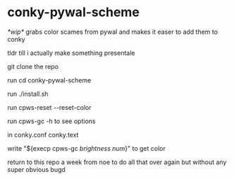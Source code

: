 # conky-pywal-scheme
*\*wip\** grabs color scames from pywal and makes it easer to add them to conky

tldr till i actually make something presentale

git clone the repo

run cd conky-pywal-scheme

run ./install.sh

run cpws-reset --reset-color

run cpws-gc -h to see options



in conky.conf conky.text

write "${execp cpws-gc *brightness num*}" to get color



return to this repo a week from noe to do all that over again but without any super obvious bugd
